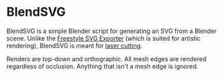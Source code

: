 # BlendSVG
BlendSVG is a simple Blender script for generating an SVG from a Blender scene. 
Unlike the [Freestyle SVG Exporter](https://docs.blender.org/manual/en/latest/addons/render/render_freestyle_svg.html) (which is suited for artistic rendering), BlendSVG is meant for <u>laser cutting</u>.

Renders are top-down and orthographic. All mesh edges are rendered regardless of occlusion. Anything that isn't a mesh edge is ignored.